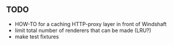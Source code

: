TODO
-----
* HOW-TO for a caching HTTP-proxy layer in front of Windshaft
* limit total number of renderers that can be made (LRU?)
* make test fixtures